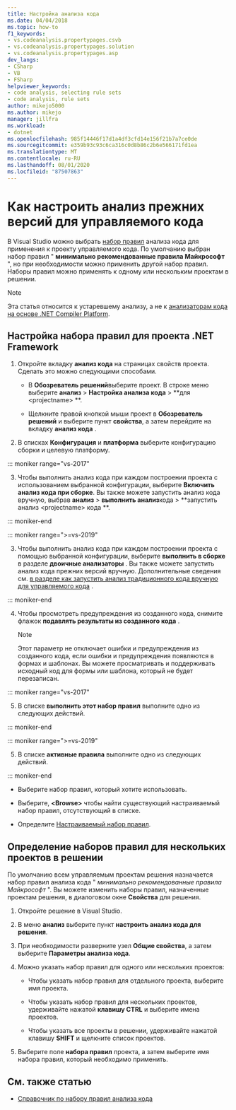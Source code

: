 ```yaml
---
title: Настройка анализа кода
ms.date: 04/04/2018
ms.topic: how-to
f1_keywords:
- vs.codeanalysis.propertypages.csvb
- vs.codeanalysis.propertypages.solution
- vs.codeanalysis.propertypages.asp
dev_langs:
- CSharp
- VB
- FSharp
helpviewer_keywords:
- code analysis, selecting rule sets
- code analysis, rule sets
author: mikejo5000
ms.author: mikejo
manager: jillfra
ms.workload:
- dotnet
ms.openlocfilehash: 985f14446f17d1a4df3cfd14e156f21b7a7ce0de
ms.sourcegitcommit: e359b93c93c6ca316c0d8b86c2b6e566171fd1ea
ms.translationtype: MT
ms.contentlocale: ru-RU
ms.lasthandoff: 08/01/2020
ms.locfileid: "87507863"
---
```

# <a name="how-to-configure-legacy-analysis-for-managed-code"></a>Как настроить анализ прежних версий для управляемого кода

В Visual Studio можно выбрать [набор правил](../code-quality/rule-set-reference.md) анализа кода для применения к проекту управляемого кода. По умолчанию выбран набор правил " **минимально рекомендованные правила Майкрософт** ", но при необходимости можно применить другой набор правил. Наборы правил можно применять к одному или нескольким проектам в решении.

> [!NOTE]
> Эта статья относится к устаревшему анализу, а не к [анализаторам кода на основе .NET Compiler Platform](use-roslyn-analyzers.md).

## <a name="configure-a-rule-set-for-a-net-framework-project"></a>Настройка набора правил для проекта .NET Framework

1. Откройте вкладку **анализ кода** на страницах свойств проекта. Сделать это можно следующими способами.

   - В **Обозреватель решений**выберите проект. В строке меню выберите **анализ**  >  **Настройка анализа кода**  >  **для \<projectname> **.

   - Щелкните правой кнопкой мыши проект в **Обозреватель решений** и выберите пункт **свойства**, а затем перейдите на вкладку **анализ кода** .

2. В списках **Конфигурация** и **платформа** выберите конфигурацию сборки и целевую платформу.

::: moniker range="vs-2017"

3. Чтобы выполнить анализ кода при каждом построении проекта с использованием выбранной конфигурации, выберите **Включить анализ кода при сборке**. Вы также можете запустить анализ кода вручную, выбрав **анализ**  >  **выполнить анализ**кода  >  **запустить анализ \<projectname> кода **.

::: moniker-end

::: moniker range=">=vs-2019"

3. Чтобы выполнить анализ кода при каждом построении проекта с помощью выбранной конфигурации, выберите **выполнить в сборке** в разделе **двоичные анализаторы** . Вы также можете запустить анализ кода прежних версий вручную. Дополнительные сведения см. [в разделе как запустить анализ традиционного кода вручную для управляемого кода](how-to-run-legacy-code-analysis-manually-for-managed-code.md) .

::: moniker-end

4. Чтобы просмотреть предупреждения из созданного кода, снимите флажок **подавлять результаты из созданного кода** .

    > [!NOTE]
    > Этот параметр не отключает ошибки и предупреждения из созданного кода, если ошибки и предупреждения появляются в формах и шаблонах. Вы можете просматривать и поддерживать исходный код для формы или шаблона, который не будет перезаписан.

::: moniker range="vs-2017"

5. В списке **выполнить этот набор правил** выполните одно из следующих действий.

::: moniker-end

::: moniker range=">=vs-2019"

5. В списке **активные правила** выполните одно из следующих действий.

::: moniker-end

   - Выберите набор правил, который хотите использовать.

   - Выберите, **\<Browse>** чтобы найти существующий настраиваемый набор правил, отсутствующий в списке.

   - Определите [Настраиваемый набор правил](../code-quality/how-to-create-a-custom-rule-set.md).

## <a name="specify-rule-sets-for-multiple-projects-in-a-solution"></a>Определение наборов правил для нескольких проектов в решении

По умолчанию всем управляемым проектам решения назначается набор правил анализа кода " *минимально рекомендованные правила Майкрософт* ". Вы можете изменить наборы правил, назначенные проектам решения, в диалоговом окне **Свойства** для решения.

1. Откройте решение в Visual Studio.

2. В меню **анализ** выберите пункт **настроить анализ кода для решения**.

3. При необходимости разверните узел **Общие свойства**, а затем выберите **Параметры анализа кода**.

4. Можно указать набор правил для одного или нескольких проектов:

    - Чтобы указать набор правил для отдельного проекта, выберите имя проекта.

    - Чтобы указать набор правил для нескольких проектов, удерживайте нажатой **клавишу CTRL** и выберите имена проектов.

    - Чтобы указать все проекты в решении, удерживайте нажатой клавишу **SHIFT** и щелкните список проектов.

5. Выберите поле **набора правил** проекта, а затем выберите имя набора правил, который необходимо применить.

## <a name="see-also"></a>См. также статью

- [Справочник по набору правил анализа кода](../code-quality/rule-set-reference.md)
